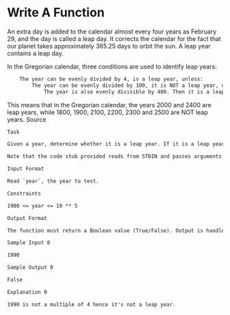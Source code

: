 # Write A Function

An extra day is added to the calendar almost every four years as February 29, and the day is called a leap day. It corrects the calendar for the fact that our planet takes approximately 365.25 days to orbit the sun. A leap year contains a leap day.

In the Gregorian calendar, three conditions are used to identify leap years:

```txt
    The year can be evenly divided by 4, is a leap year, unless:
        The year can be evenly divided by 100, it is NOT a leap year, unless:
            The year is also evenly divisible by 400. Then it is a leap year.
```

This means that in the Gregorian calendar, the years 2000 and 2400 are leap years, while 1800, 1900, 2100, 2200, 2300 and 2500 are NOT leap years. Source

```txt
Task

Given a year, determine whether it is a leap year. If it is a leap year, return the Boolean True, otherwise return False.

Note that the code stub provided reads from STDIN and passes arguments to the is_leap function. It is only necessary to complete the is_leap function.
```

```txt
Input Format

Read `year`, the year to test.
```

```txt
Constraints

1900 <= year <= 10 ** 5
```

```txt
Output Format

The function must return a Boolean value (True/False). Output is handled by the provided code stub.
```

```txt
Sample Input 0

1990
```

```txt
Sample Output 0

False
```

```txt
Explanation 0

1990 is not a multiple of 4 hence it's not a leap year.
```
